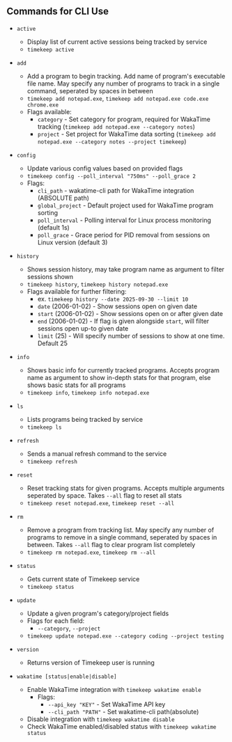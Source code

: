 ## Commands for CLI Use

- `active`
    - Display list of current active sessions being tracked by service
    - `timekeep active`

- `add`
    - Add a program to begin tracking. Add name of program's executable file name. May specify any number of programs to track in a single command, seperated by spaces in between
    - `timekeep add notepad.exe`, `timekeep add notepad.exe code.exe chrome.exe`
    - Flags available:
        - `category` - Set category for program, required for WakaTime tracking (`timekeep add notepad.exe --category notes`)
        - `project` - Set project for WakaTime data sorting (`timekeep add notepad.exe --category notes --project timekeep`)

- `config`
    - Update various config values based on provided flags
    - `timekeep config --poll_interval "750ms" --poll_grace 2`
    - Flags:
        - `cli_path` - wakatime-cli path for WakaTime integration (ABSOLUTE path)
        - `global_project` - Default project used for WakaTime program sorting
        - `poll_interval` - Polling interval for Linux process monitoring (default 1s)
        - `poll_grace` - Grace period for PID removal from sessions on Linux version (default 3)

- `history`
    - Shows session history, may take program name as argument to filter sessions shown
    - `timekeep history`, `timekeep history notepad.exe`
    - Flags available for further filtering:
        - ex. `timekeep history --date 2025-09-30 --limit 10`
        - `date` (2006-01-02) - Show sessions open on given date
        - `start` (2006-01-02) - Show sessions open on or after given date
        - `end` (2006-01-02) - If flag is given alongside `start`, will filter sessions open up-to given date
        - `limit` (25) - Will specify number of sessions to show at one time. Default 25 
    
- `info`
    - Shows basic info for currently tracked programs. Accepts program name as argument to show in-depth stats for that program, else shows basic stats for all programs
    - `timekeep info`, `timekeep info notepad.exe`
    
- `ls`
    - Lists programs being tracked by service
    - `timekeep ls`

- `refresh`
    - Sends a manual refresh command to the service
    - `timekeep refresh`

- `reset`
    - Reset tracking stats for given programs. Accepts multiple arguments seperated by space. Takes `--all` flag to reset all stats
    - `timekeep reset notepad.exe`, `timekeep reset --all`

- `rm`
    - Remove a program from tracking list. May specify any number of programs to remove in a single command, seperated by spaces in between. Takes `--all` flag to clear program list completely
    - `timekeep rm notepad.exe`, `timekeep rm --all`

- `status`
    - Gets current state of Timekeep service
    - `timekeep status`

- `update`
    - Update a given program's category/project fields
    - Flags for each field:
        - `--category`, `--project`
    - `timekeep update notepad.exe --category coding --project testing`

- `version`
    - Returns version of Timekeep user is running

- `wakatime [status|enable|disable]`
    - Enable WakaTime integration with `timekeep wakatime enable`
        - Flags:
            - `--api_key "KEY"` - Set WakaTime API key
            - `--cli_path "PATH"` - Set wakatime-cli path(absolute)
    - Disable integration with `timekeep wakatime disable`
    - Check WakaTime enabled/disabled status with `timekeep wakatime status`